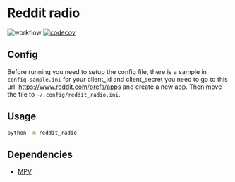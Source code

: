 # Reddit radio

![workflow](https://github.com/martini97/reddit_radio/actions/workflows/ci.yaml/badge.svg)
[![codecov](https://codecov.io/gh/martini97/reddit_radio/branch/main/graph/badge.svg)](https://codecov.io/gh/martini97/reddit_radio)

## Config

Before running you need to setup the config file, there is a sample in
`config.sample.ini` for your client\_id and client\_secret you need to go to this
url: https://www.reddit.com/prefs/apps and create a new app. Then move the file to
`~/.config/reddit_radio.ini`.

## Usage

```sh
python -m reddit_radio
```

## Dependencies

+ [MPV](https://mpv.io/)
